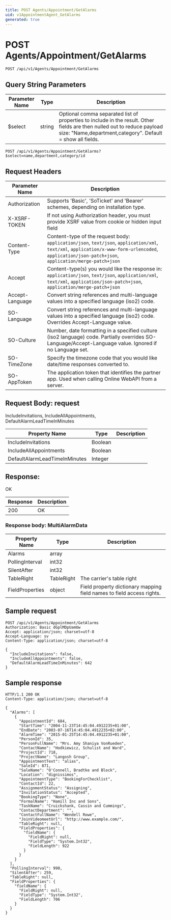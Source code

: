 ```yaml
---
title: POST Agents/Appointment/GetAlarms
uid: v1AppointmentAgent_GetAlarms
generated: true
---
```


# POST Agents/Appointment/GetAlarms

```http
POST /api/v1/Agents/Appointment/GetAlarms
```









## Query String Parameters

| Parameter Name | Type |  Description |
|----------------|------|--------------|
| $select | string |  Optional comma separated list of properties to include in the result. Other fields are then nulled out to reduce payload size: "Name,department,category". Default = show all fields. |

```http
POST /api/v1/Agents/Appointment/GetAlarms?$select=name,department,category/id
```


## Request Headers

| Parameter Name | Description |
|----------------|-------------|
| Authorization  | Supports 'Basic', 'SoTicket' and 'Bearer' schemes, depending on installation type. |
| X-XSRF-TOKEN   | If not using Authorization header, you must provide XSRF value from cookie or hidden input field |
| Content-Type | Content-type of the request body: `application/json`, `text/json`, `application/xml`, `text/xml`, `application/x-www-form-urlencoded`, `application/json-patch+json`, `application/merge-patch+json` |
| Accept         | Content-type(s) you would like the response in: `application/json`, `text/json`, `application/xml`, `text/xml`, `application/json-patch+json`, `application/merge-patch+json` |
| Accept-Language | Convert string references and multi-language values into a specified language (iso2) code. |
| SO-Language | Convert string references and multi-language values into a specified language (iso2) code. Overrides Accept-Language value. |
| SO-Culture | Number, date formatting in a specified culture (iso2 language) code. Partially overrides SO-Language/Accept-Language value. Ignored if no Language set. |
| SO-TimeZone | Specify the timezone code that you would like date/time responses converted to. |
| SO-AppToken | The application token that identifies the partner app. Used when calling Online WebAPI from a server. |

## Request Body: request 

IncludeInvitations, IncludeAllAppointments, DefaultAlarmLeadTimeInMinutes 

| Property Name | Type |  Description |
|----------------|------|--------------|
| IncludeInvitations | Boolean |  |
| IncludeAllAppointments | Boolean |  |
| DefaultAlarmLeadTimeInMinutes | Integer |  |

## Response:

OK

| Response | Description |
|----------------|-------------|
| 200 | OK |

### Response body: MultiAlarmData

| Property Name | Type |  Description |
|----------------|------|--------------|
| Alarms | array |  |
| PollingInterval | int32 |  |
| SilentAfter | int32 |  |
| TableRight | TableRight | The carrier's table right |
| FieldProperties | object | Field property dictionary mapping field names to field access rights. |

## Sample request

```http!
POST /api/v1/Agents/Appointment/GetAlarms
Authorization: Basic dGplMDpUamUw
Accept: application/json; charset=utf-8
Accept-Language: sv
Content-Type: application/json; charset=utf-8

{
  "IncludeInvitations": false,
  "IncludeAllAppointments": false,
  "DefaultAlarmLeadTimeInMinutes": 642
}
```

## Sample response

```http_
HTTP/1.1 200 OK
Content-Type: application/json; charset=utf-8

{
  "Alarms": [
    {
      "AppointmentId": 684,
      "StartTime": "2004-11-23T14:45:04.4912235+01:00",
      "EndDate": "2003-07-16T14:45:04.4912235+02:00",
      "AlarmTime": "2015-01-25T14:45:04.4912235+01:00",
      "PersonId": 35,
      "PersonFullName": "Mrs. Amy Shaniya VonRueden",
      "ContactName": "Hodkiewicz, Schulist and Ward",
      "ProjectId": 718,
      "ProjectName": "Langosh Group",
      "AppointmentText": "alias",
      "SaleId": 871,
      "SaleName": "O'Connell, Bradtke and Block",
      "Location": "dignissimos",
      "AppointmentType": "BookingForChecklist",
      "ContactId": 22,
      "AssignmentStatus": "Assigning",
      "InvitationStatus": "Accepted",
      "BookingType": "None",
      "FormalName": "Hamill Inc and Sons",
      "TaskName": "Cruickshank, Cassin and Cummings",
      "ContactDepartment": "",
      "ContactFullName": "Wendell Rowe",
      "JoinVideomeetUrl": "http://www.example.com/",
      "TableRight": null,
      "FieldProperties": {
        "fieldName": {
          "FieldRight": null,
          "FieldType": "System.Int32",
          "FieldLength": 922
        }
      }
    }
  ],
  "PollingInterval": 990,
  "SilentAfter": 259,
  "TableRight": null,
  "FieldProperties": {
    "fieldName": {
      "FieldRight": null,
      "FieldType": "System.Int32",
      "FieldLength": 706
    }
  }
}
```
